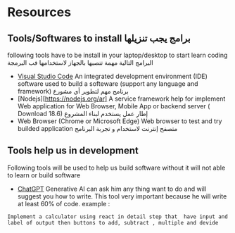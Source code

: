 # Resources

## Tools/Softwares to install برامج يجب تنزيلها
following tools have to be install in your laptop/desktop to start learn coding
البرامج التالية مهمة تنصبها بالجهاز لاستخدامها فب البرمجة
- [Visual Studio Code](https://code.visualstudio.com/])
   An integrated development environment (IDE) software used to build a softeware (support any language and framework)
  برنامج مهم لتطوير أي مشورع
- [Nodejs][https://nodejs.org/ar]
  A service framework help for implement Web application for Web Browser, Mobile App or backend server ( Download 18.6)
  إطار عمل يستخدم لبناء المشروع
- Web Browser (Chrome or Microsoft Edge)
  Web browser to test and try builded application
  متصفح إنترنت لاستخدام و تجربة البرنامج
   
## Tools help us in development
Following tools will be used to help us build software without it will not able to learn or build software

- [ChatGPT](https://chat.openai.com)
  Generative AI can ask him any thing want to do and will suggest you how to write. This tool very important because he will write at least 60% of code. example :
```
Implement a calculator using react in detail step that  have input and label of output then buttons to add, subtract , multiple and devide
```
